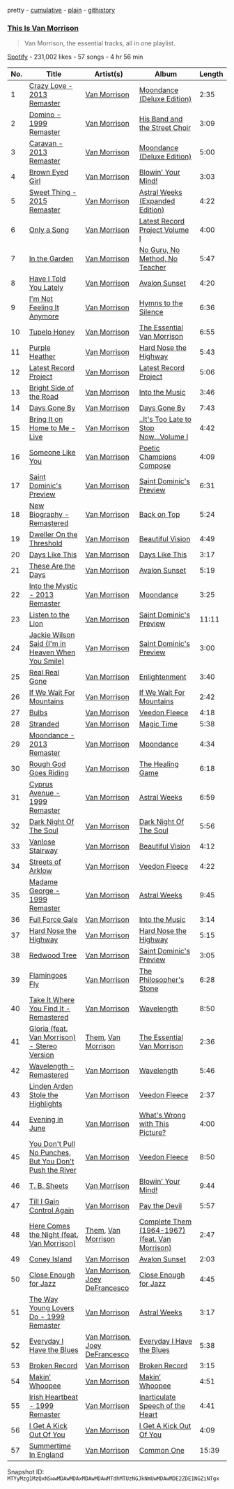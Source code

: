 pretty - [cumulative](/playlists/cumulative/37i9dQZF1DWUHyTgDVMaG1.md) - [plain](/playlists/plain/37i9dQZF1DWUHyTgDVMaG1) - [githistory](https://github.githistory.xyz/mackorone/spotify-playlist-archive/blob/main/playlists/plain/37i9dQZF1DWUHyTgDVMaG1)

### [This Is Van Morrison](https://open.spotify.com/playlist/37i9dQZF1DWUHyTgDVMaG1)

> Van Morrison, the essential tracks, all in one playlist.

[Spotify](https://open.spotify.com/user/spotify) - 231,002 likes - 57 songs - 4 hr 56 min

| No. | Title | Artist(s) | Album | Length |
|---|---|---|---|---|
| 1 | [Crazy Love \- 2013 Remaster](https://open.spotify.com/track/2TEq8wpp3h8FTbjM5zhYKu) | [Van Morrison](https://open.spotify.com/artist/44NX2ffIYHr6D4n7RaZF7A) | [Moondance \(Deluxe Edition\)](https://open.spotify.com/album/7diHYi0CglGJekoM3KaWBK) | 2:35 |
| 2 | [Domino \- 1999 Remaster](https://open.spotify.com/track/0eti3iRdEgUxwcIcN2N9DY) | [Van Morrison](https://open.spotify.com/artist/44NX2ffIYHr6D4n7RaZF7A) | [His Band and the Street Choir](https://open.spotify.com/album/3YdFToTF5Mr2HLx7zRUIQA) | 3:09 |
| 3 | [Caravan \- 2013 Remaster](https://open.spotify.com/track/1US01PIcb3RFVrcN8mO8CS) | [Van Morrison](https://open.spotify.com/artist/44NX2ffIYHr6D4n7RaZF7A) | [Moondance \(Deluxe Edition\)](https://open.spotify.com/album/7diHYi0CglGJekoM3KaWBK) | 5:00 |
| 4 | [Brown Eyed Girl](https://open.spotify.com/track/3yrSvpt2l1xhsV9Em88Pul) | [Van Morrison](https://open.spotify.com/artist/44NX2ffIYHr6D4n7RaZF7A) | [Blowin' Your Mind!](https://open.spotify.com/album/7dsWupQRlFuhG8FGiQAUjC) | 3:03 |
| 5 | [Sweet Thing \- 2015 Remaster](https://open.spotify.com/track/7rPsF218CASDaDEoMkEe03) | [Van Morrison](https://open.spotify.com/artist/44NX2ffIYHr6D4n7RaZF7A) | [Astral Weeks \(Expanded Edition\)](https://open.spotify.com/album/5PBbOTrlaXQauwwcq2ZiWO) | 4:22 |
| 6 | [Only a Song](https://open.spotify.com/track/70bSAKlzmRnvzD558Rbxg8) | [Van Morrison](https://open.spotify.com/artist/44NX2ffIYHr6D4n7RaZF7A) | [Latest Record Project Volume I](https://open.spotify.com/album/0a4R67uk3jP90Y4F6QYTpV) | 4:00 |
| 7 | [In the Garden](https://open.spotify.com/track/2Tsc8d03lxrsXiiuWpqGkn) | [Van Morrison](https://open.spotify.com/artist/44NX2ffIYHr6D4n7RaZF7A) | [No Guru, No Method, No Teacher](https://open.spotify.com/album/1s9pyp2esxBxLKEjEeSc5N) | 5:47 |
| 8 | [Have I Told You Lately](https://open.spotify.com/track/1VsGYaCBFjCVudtX9IGqDg) | [Van Morrison](https://open.spotify.com/artist/44NX2ffIYHr6D4n7RaZF7A) | [Avalon Sunset](https://open.spotify.com/album/2vE3SSFPxYt7jRu93j6rsi) | 4:20 |
| 9 | [I'm Not Feeling It Anymore](https://open.spotify.com/track/4h5YKBdOncDaKN4jXavfSm) | [Van Morrison](https://open.spotify.com/artist/44NX2ffIYHr6D4n7RaZF7A) | [Hymns to the Silence](https://open.spotify.com/album/0xJpmuJPncL86sIMY1h0lF) | 6:36 |
| 10 | [Tupelo Honey](https://open.spotify.com/track/0cxEPV4gEmfyZ5Lhja3ks1) | [Van Morrison](https://open.spotify.com/artist/44NX2ffIYHr6D4n7RaZF7A) | [The Essential Van Morrison](https://open.spotify.com/album/0RTU4KkKPJ5n8KnV18OaJs) | 6:55 |
| 11 | [Purple Heather](https://open.spotify.com/track/6HOEvcvvRU6eMtI96SA2Es) | [Van Morrison](https://open.spotify.com/artist/44NX2ffIYHr6D4n7RaZF7A) | [Hard Nose the Highway](https://open.spotify.com/album/2F6h5yYUVNcqqeCG55O8Rw) | 5:43 |
| 12 | [Latest Record Project](https://open.spotify.com/track/1Jsqzled83s9OW2qmgKNX4) | [Van Morrison](https://open.spotify.com/artist/44NX2ffIYHr6D4n7RaZF7A) | [Latest Record Project](https://open.spotify.com/album/7lYcnj8LJJ5wRfup0veESZ) | 5:06 |
| 13 | [Bright Side of the Road](https://open.spotify.com/track/4w4Shi3xjbZBDGuhLw5LsQ) | [Van Morrison](https://open.spotify.com/artist/44NX2ffIYHr6D4n7RaZF7A) | [Into the Music](https://open.spotify.com/album/11q2kAICayamyzbVlZvE90) | 3:46 |
| 14 | [Days Gone By](https://open.spotify.com/track/7mHKh4SM1RrPfGqcSLnzkq) | [Van Morrison](https://open.spotify.com/artist/44NX2ffIYHr6D4n7RaZF7A) | [Days Gone By](https://open.spotify.com/album/6sZTihTdgqrzx7pdnuNcrC) | 7:43 |
| 15 | [Bring It on Home to Me \- Live](https://open.spotify.com/track/6SvztZbxAJyRZZJOv5tC51) | [Van Morrison](https://open.spotify.com/artist/44NX2ffIYHr6D4n7RaZF7A) | [..It's Too Late to Stop Now...Volume I](https://open.spotify.com/album/7ycOIZnRNdpnAEaHXZwah4) | 4:42 |
| 16 | [Someone Like You](https://open.spotify.com/track/4beWEVoUbjSziAFPy8voaF) | [Van Morrison](https://open.spotify.com/artist/44NX2ffIYHr6D4n7RaZF7A) | [Poetic Champions Compose](https://open.spotify.com/album/5xGLnJnhmvRq9miVlfeWRN) | 4:09 |
| 17 | [Saint Dominic's Preview](https://open.spotify.com/track/0MgfdN0hWlNeQCSLqjfn6C) | [Van Morrison](https://open.spotify.com/artist/44NX2ffIYHr6D4n7RaZF7A) | [Saint Dominic's Preview](https://open.spotify.com/album/0i3c1sR3poI6S2VIH2VP7Q) | 6:31 |
| 18 | [New Biography \- Remastered](https://open.spotify.com/track/5a6kG1yZ7IXCmWkoke48ZR) | [Van Morrison](https://open.spotify.com/artist/44NX2ffIYHr6D4n7RaZF7A) | [Back on Top](https://open.spotify.com/album/6sBbb0X9PRAyoVfeKQtbaV) | 5:24 |
| 19 | [Dweller On the Threshold](https://open.spotify.com/track/4aHNpAIE8kD1NLIsyhQ6Kl) | [Van Morrison](https://open.spotify.com/artist/44NX2ffIYHr6D4n7RaZF7A) | [Beautiful Vision](https://open.spotify.com/album/73R5G9rjAuJGv3oWfMddjM) | 4:49 |
| 20 | [Days Like This](https://open.spotify.com/track/3xINh6YqkLfucEtjoa4x7D) | [Van Morrison](https://open.spotify.com/artist/44NX2ffIYHr6D4n7RaZF7A) | [Days Like This](https://open.spotify.com/album/2J2QLpbe1EBRP65w9v8CRL) | 3:17 |
| 21 | [These Are the Days](https://open.spotify.com/track/0qyAgwtnMU6AOszUw0DWTe) | [Van Morrison](https://open.spotify.com/artist/44NX2ffIYHr6D4n7RaZF7A) | [Avalon Sunset](https://open.spotify.com/album/2vE3SSFPxYt7jRu93j6rsi) | 5:19 |
| 22 | [Into the Mystic \- 2013 Remaster](https://open.spotify.com/track/3lh3iiiJeiBXHSZw6u0kh6) | [Van Morrison](https://open.spotify.com/artist/44NX2ffIYHr6D4n7RaZF7A) | [Moondance](https://open.spotify.com/album/5PfnCqRbdfIDMb1x3MPQam) | 3:25 |
| 23 | [Listen to the Lion](https://open.spotify.com/track/4gXwWfGICSNmWHwvtbZfby) | [Van Morrison](https://open.spotify.com/artist/44NX2ffIYHr6D4n7RaZF7A) | [Saint Dominic's Preview](https://open.spotify.com/album/0i3c1sR3poI6S2VIH2VP7Q) | 11:11 |
| 24 | [Jackie Wilson Said \(I'm in Heaven When You Smile\)](https://open.spotify.com/track/1hmPyDaLxfscy8AJpJsKJI) | [Van Morrison](https://open.spotify.com/artist/44NX2ffIYHr6D4n7RaZF7A) | [Saint Dominic's Preview](https://open.spotify.com/album/0i3c1sR3poI6S2VIH2VP7Q) | 3:00 |
| 25 | [Real Real Gone](https://open.spotify.com/track/4pGWgMDgwUQiKOHBUJquKd) | [Van Morrison](https://open.spotify.com/artist/44NX2ffIYHr6D4n7RaZF7A) | [Enlightenment](https://open.spotify.com/album/3LznBz5zOUG9nTPbsUFprz) | 3:40 |
| 26 | [If We Wait For Mountains](https://open.spotify.com/track/72fSnuSJOgp3TkdwhhwYhU) | [Van Morrison](https://open.spotify.com/artist/44NX2ffIYHr6D4n7RaZF7A) | [If We Wait For Mountains](https://open.spotify.com/album/6rkBYA1I3t4S9bOsDcrznC) | 2:42 |
| 27 | [Bulbs](https://open.spotify.com/track/4lLl4MNS8l5ACAcAZuUgYP) | [Van Morrison](https://open.spotify.com/artist/44NX2ffIYHr6D4n7RaZF7A) | [Veedon Fleece](https://open.spotify.com/album/1zvI5Kkxus94lhz0RvZWBf) | 4:18 |
| 28 | [Stranded](https://open.spotify.com/track/0M75UQAXb91A02Mmmxc8sh) | [Van Morrison](https://open.spotify.com/artist/44NX2ffIYHr6D4n7RaZF7A) | [Magic Time](https://open.spotify.com/album/2Y4iYwTsE3Xx5kcI6HCiXi) | 5:38 |
| 29 | [Moondance \- 2013 Remaster](https://open.spotify.com/track/6KHNMPZTSif1zFbFKErpNU) | [Van Morrison](https://open.spotify.com/artist/44NX2ffIYHr6D4n7RaZF7A) | [Moondance](https://open.spotify.com/album/5PfnCqRbdfIDMb1x3MPQam) | 4:34 |
| 30 | [Rough God Goes Riding](https://open.spotify.com/track/4Fm4dyENRyVQtJnae9EHPE) | [Van Morrison](https://open.spotify.com/artist/44NX2ffIYHr6D4n7RaZF7A) | [The Healing Game](https://open.spotify.com/album/6rtHawqH9k8k8MmOQeCUyd) | 6:18 |
| 31 | [Cyprus Avenue \- 1999 Remaster](https://open.spotify.com/track/7msn6OoGXrNOaBGvIH1eqT) | [Van Morrison](https://open.spotify.com/artist/44NX2ffIYHr6D4n7RaZF7A) | [Astral Weeks](https://open.spotify.com/album/4pG3bKkbmReDt5QTDn3JDz) | 6:59 |
| 32 | [Dark Night Of The Soul](https://open.spotify.com/track/5uqmyJLQAsGhzykrI01yJI) | [Van Morrison](https://open.spotify.com/artist/44NX2ffIYHr6D4n7RaZF7A) | [Dark Night Of The Soul](https://open.spotify.com/album/5KhH1gOH2LCuSZkznJcxUQ) | 5:56 |
| 33 | [Vanlose Stairway](https://open.spotify.com/track/4sq3wtuQK7roUlG5cIrTad) | [Van Morrison](https://open.spotify.com/artist/44NX2ffIYHr6D4n7RaZF7A) | [Beautiful Vision](https://open.spotify.com/album/73R5G9rjAuJGv3oWfMddjM) | 4:12 |
| 34 | [Streets of Arklow](https://open.spotify.com/track/2mJs4kzVnNaCwT8mxiT3kw) | [Van Morrison](https://open.spotify.com/artist/44NX2ffIYHr6D4n7RaZF7A) | [Veedon Fleece](https://open.spotify.com/album/1zvI5Kkxus94lhz0RvZWBf) | 4:22 |
| 35 | [Madame George \- 1999 Remaster](https://open.spotify.com/track/1N4MKISvC1ddfRCRQDXDd2) | [Van Morrison](https://open.spotify.com/artist/44NX2ffIYHr6D4n7RaZF7A) | [Astral Weeks](https://open.spotify.com/album/4pG3bKkbmReDt5QTDn3JDz) | 9:45 |
| 36 | [Full Force Gale](https://open.spotify.com/track/3KSxtCOb0dc5qBMRvYyv2l) | [Van Morrison](https://open.spotify.com/artist/44NX2ffIYHr6D4n7RaZF7A) | [Into the Music](https://open.spotify.com/album/11q2kAICayamyzbVlZvE90) | 3:14 |
| 37 | [Hard Nose the Highway](https://open.spotify.com/track/0bPjvlScO0C5v8bSvk3OOt) | [Van Morrison](https://open.spotify.com/artist/44NX2ffIYHr6D4n7RaZF7A) | [Hard Nose the Highway](https://open.spotify.com/album/2F6h5yYUVNcqqeCG55O8Rw) | 5:15 |
| 38 | [Redwood Tree](https://open.spotify.com/track/1mII4seqf75hdRck1MzKwz) | [Van Morrison](https://open.spotify.com/artist/44NX2ffIYHr6D4n7RaZF7A) | [Saint Dominic's Preview](https://open.spotify.com/album/0i3c1sR3poI6S2VIH2VP7Q) | 3:05 |
| 39 | [Flamingoes Fly](https://open.spotify.com/track/3kPDybDKRGGPYBZqfh8Zag) | [Van Morrison](https://open.spotify.com/artist/44NX2ffIYHr6D4n7RaZF7A) | [The Philosopher's Stone](https://open.spotify.com/album/3fqbgLpJg4ICPDfJkxHh0S) | 6:28 |
| 40 | [Take It Where You Find It \- Remastered](https://open.spotify.com/track/0ahlxoGhqZFNFtBNzmapbs) | [Van Morrison](https://open.spotify.com/artist/44NX2ffIYHr6D4n7RaZF7A) | [Wavelength](https://open.spotify.com/album/47nhRTYeYBKV5mEfXLV4fb) | 8:50 |
| 41 | [Gloria \(feat\. Van Morrison\) \- Stereo Version](https://open.spotify.com/track/1DKyFVzIh1oa1fFnEmTkIl) | [Them](https://open.spotify.com/artist/5BaHqGtf6UAZnHfqdPaTDA), [Van Morrison](https://open.spotify.com/artist/44NX2ffIYHr6D4n7RaZF7A) | [The Essential Van Morrison](https://open.spotify.com/album/0RXzDyBEGd2EGQTmv8cxQa) | 2:36 |
| 42 | [Wavelength \- Remastered](https://open.spotify.com/track/6KrMDGTp9CtkMLKyftDUTD) | [Van Morrison](https://open.spotify.com/artist/44NX2ffIYHr6D4n7RaZF7A) | [Wavelength](https://open.spotify.com/album/47nhRTYeYBKV5mEfXLV4fb) | 5:46 |
| 43 | [Linden Arden Stole the Highlights](https://open.spotify.com/track/2rqzOXZEUyV3OHzT2J3id7) | [Van Morrison](https://open.spotify.com/artist/44NX2ffIYHr6D4n7RaZF7A) | [Veedon Fleece](https://open.spotify.com/album/1zvI5Kkxus94lhz0RvZWBf) | 2:37 |
| 44 | [Evening in June](https://open.spotify.com/track/3Pu8J62fAyNI1CHEXslM5j) | [Van Morrison](https://open.spotify.com/artist/44NX2ffIYHr6D4n7RaZF7A) | [What's Wrong with This Picture?](https://open.spotify.com/album/5EPVIBCVtKKWbyuEgreyCY) | 4:00 |
| 45 | [You Don't Pull No Punches, But You Don't Push the River](https://open.spotify.com/track/64DWUaa8tCzi96lCthtrMW) | [Van Morrison](https://open.spotify.com/artist/44NX2ffIYHr6D4n7RaZF7A) | [Veedon Fleece](https://open.spotify.com/album/1zvI5Kkxus94lhz0RvZWBf) | 8:50 |
| 46 | [T\. B\. Sheets](https://open.spotify.com/track/2Ftkeb8VLLCf06mLapw86S) | [Van Morrison](https://open.spotify.com/artist/44NX2ffIYHr6D4n7RaZF7A) | [Blowin' Your Mind!](https://open.spotify.com/album/1SGveypuDZtRrDUcB3f5kA) | 9:44 |
| 47 | [Till I Gain Control Again](https://open.spotify.com/track/3Ux5V24J1UL2jeiRloQnqA) | [Van Morrison](https://open.spotify.com/artist/44NX2ffIYHr6D4n7RaZF7A) | [Pay the Devil](https://open.spotify.com/album/0YdHRHdFAcYXbQAfvNoIix) | 5:57 |
| 48 | [Here Comes the Night \(feat\. Van Morrison\)](https://open.spotify.com/track/3OfttbJAJNvkI4VwtZD2E7) | [Them](https://open.spotify.com/artist/5BaHqGtf6UAZnHfqdPaTDA), [Van Morrison](https://open.spotify.com/artist/44NX2ffIYHr6D4n7RaZF7A) | [Complete Them \(1964\-1967\) \(feat\. Van Morrison\)](https://open.spotify.com/album/0I5bDXICWz4idoFkxv0W4Z) | 2:47 |
| 49 | [Coney Island](https://open.spotify.com/track/5JhvJM164OomPRkQq9eO5t) | [Van Morrison](https://open.spotify.com/artist/44NX2ffIYHr6D4n7RaZF7A) | [Avalon Sunset](https://open.spotify.com/album/2vE3SSFPxYt7jRu93j6rsi) | 2:03 |
| 50 | [Close Enough for Jazz](https://open.spotify.com/track/2zklLOZ3s5Nqf4rCEc5ptE) | [Van Morrison](https://open.spotify.com/artist/44NX2ffIYHr6D4n7RaZF7A), [Joey DeFrancesco](https://open.spotify.com/artist/2hpwTpq2QENZv7EAvniKDR) | [Close Enough for Jazz](https://open.spotify.com/album/6ZMv5jBbwIwrmJ3zOtfJ8r) | 4:45 |
| 51 | [The Way Young Lovers Do \- 1999 Remaster](https://open.spotify.com/track/6lFrlUB7dEKJXftFNCCR8A) | [Van Morrison](https://open.spotify.com/artist/44NX2ffIYHr6D4n7RaZF7A) | [Astral Weeks](https://open.spotify.com/album/4pG3bKkbmReDt5QTDn3JDz) | 3:17 |
| 52 | [Everyday I Have the Blues](https://open.spotify.com/track/1fUJpQRC1vWFnBvtUzFtGK) | [Van Morrison](https://open.spotify.com/artist/44NX2ffIYHr6D4n7RaZF7A), [Joey DeFrancesco](https://open.spotify.com/artist/2hpwTpq2QENZv7EAvniKDR) | [Everyday I Have the Blues](https://open.spotify.com/album/7vuJehYbjAUsTiiS8tzOF1) | 5:38 |
| 53 | [Broken Record](https://open.spotify.com/track/0PWTBqQLucbGS5FfK7t4AQ) | [Van Morrison](https://open.spotify.com/artist/44NX2ffIYHr6D4n7RaZF7A) | [Broken Record](https://open.spotify.com/album/2TT94cmhSem2lYGjIyvfw9) | 3:15 |
| 54 | [Makin’ Whoopee](https://open.spotify.com/track/7aGzJsaolmAsa5IzE1fK2I) | [Van Morrison](https://open.spotify.com/artist/44NX2ffIYHr6D4n7RaZF7A) | [Makin’ Whoopee](https://open.spotify.com/album/4LNa2jiFeML1lIHQiVA9cn) | 4:51 |
| 55 | [Irish Heartbeat \- 1999 Remaster](https://open.spotify.com/track/3BHDeR64xp6zXanN8rZRUi) | [Van Morrison](https://open.spotify.com/artist/44NX2ffIYHr6D4n7RaZF7A) | [Inarticulate Speech of the Heart](https://open.spotify.com/album/6fodulHc9HOv0xVm9cnaO9) | 4:41 |
| 56 | [I Get A Kick Out Of You](https://open.spotify.com/track/4zfYMCRuWVzZAuOgiUx2FH) | [Van Morrison](https://open.spotify.com/artist/44NX2ffIYHr6D4n7RaZF7A) | [I Get A Kick Out Of You](https://open.spotify.com/album/5qbyhtM5VBzytQMNCLF50Z) | 4:09 |
| 57 | [Summertime In England](https://open.spotify.com/track/23nrnDUwKNU6dUsZb2FLxY) | [Van Morrison](https://open.spotify.com/artist/44NX2ffIYHr6D4n7RaZF7A) | [Common One](https://open.spotify.com/album/4uUNf38ZQYcbVQqsPxfFNx) | 15:39 |

Snapshot ID: `MTYyMzg1MzQxNSwwMDAwMDAxMDAwMDAwMTdhMTUzNGJkNmUwMDAwMDE2ZDE1NGZiNTgx`